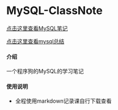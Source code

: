 # MySQL-ClassNote

[点击这里查看MySQL笔记](https://gitee.com/yunaks/MySQL-ClassNote/blob/master/MySQL.md "标题")  

[点击这里查看mysql总结](https://gitee.com/yunaks/MySQL-ClassNote/blob/master/MySQL%E6%80%BB%E7%BB%93.md "标题")
#### 介绍
一个程序狗的MySQL的学习笔记

#### 使用说明
- 全程使用markdown记录课自行下载查看
